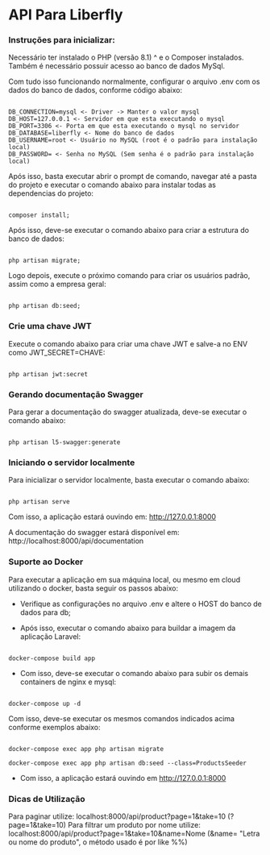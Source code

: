 # API Para Liberfly #

### Instruções para inicializar: ###

Necessário ter instalado o PHP (versão 8.1) ^ e o Composer instalados.
Também é necessário possuir acesso ao banco de dados MySql.

Com tudo isso funcionando normalmente, configurar o arquivo .env com os dados do banco de dados, conforme código abaixo:

```

DB_CONNECTION=mysql <- Driver -> Manter o valor mysql
DB_HOST=127.0.0.1 <- Servidor em que esta executando o mysql
DB_PORT=3306 <- Porta em que esta executando o mysql no servidor
DB_DATABASE=liberfly <- Nome do banco de dados
DB_USERNAME=root <- Usuário no MySQL (root é o padrão para instalação local)
DB_PASSWORD= <- Senha no MySQL (Sem senha é o padrão para instalação local)

```

Após isso, basta executar abrir o prompt de comando, navegar até a pasta do projeto e executar o comando abaixo para instalar todas as dependencias do projeto:


```

composer install;

```

Após isso, deve-se executar o comando abaixo para criar a estrutura do banco de dados:


```

php artisan migrate;

```

Logo depois, execute o próximo comando para criar os usuários padrão, assim como a empresa geral:

```

php artisan db:seed;

```


### Crie uma chave JWT ###

Execute o comando abaixo para criar uma chave JWT e salve-a no ENV como JWT_SECRET=CHAVE:

```

php artisan jwt:secret

```


### Gerando documentação Swagger ###

Para gerar a documentação do swagger atualizada, deve-se executar o comando abaixo:

```

php artisan l5-swagger:generate

```


### Iniciando o servidor localmente ###

Para inicializar o servidor localmente, basta executar o comando abaixo:

```

php artisan serve

```

Com isso, a aplicação estará ouvindo em: http://127.0.0.1:8000

A documentação do swagger estará disponível em: http://localhost:8000/api/documentation



### Suporte ao Docker ###

Para executar a aplicação em sua máquina local, ou mesmo em cloud utilizando o docker, basta seguir os passos abaixo:

- Verifique as configurações no arquivo .env e altere o HOST do banco de dados para db;

- Após isso, executar o comando abaixo para buildar a imagem da aplicação Laravel:

```

docker-compose build app

```

- Com isso, deve-se executar o comando abaixo para subir os demais containers de nginx e mysql:

```

docker-compose up -d

```

Com isso, deve-se executar os mesmos comandos indicados acima conforme exemplos abaixo:


```

docker-compose exec app php artisan migrate

docker-compose exec app php artisan db:seed --class=ProductsSeeder

```

- Com isso, a aplicação estará ouvindo em http://127.0.0.1:8000



### Dicas de Utilização ###

Para paginar utilize: localhost:8000/api/product?page=1&take=10 (?page=1&take=10)
Para filtrar um produto por nome utilize: localhost:8000/api/product?page=1&take=10&name=Nome (&name= "Letra ou nome do produto", o método usado é por like %%)


